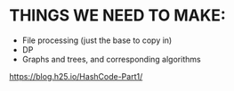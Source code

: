 # THINGS WE NEED TO MAKE:
 - File processing (just the base to copy in)
 - DP
 - Graphs and trees, and corresponding algorithms
 
https://blog.h25.io/HashCode-Part1/
